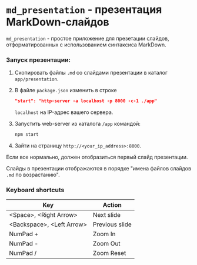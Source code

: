 # `md_presentation` - презентация MarkDown-слайдов

`md_presentation` - простое приложение для презетации слайдов, отформатированных с использованием
синтаксиса MarkDown.

### Запуск презентации:
1. Скопировать файлы `.md` со слайдами презентации в каталог `app/presentation`.
2. В файле `package.json` изменить в строке 
    ```json
    "start": "http-server -a localhost -p 8000 -c-1 ./app"
    ```
    `localhost` на IP-адрес вашего сервера.
3. Запустить web-server из каталога `/app` командой:

    ```bash
    npm start
    ```
4. Зайти на страницу `http://<your_ip_address>:8000`.

Если все нормально, должен отобразиться первый слайд презентации. 

Слайды в презентации отображаются в порядке "имена файлов слайдов `.md` по возрастанию".

### Keyboard shortcuts
Key | Action
--- | ---
&lt;Space>, &lt;Right Arrow> | Next slide
&lt;Backspace>, &lt;Left Arrow> | Previous slide
NumPad + | Zoom In
NumPad - | Zoom Out
NumPad / | Zoom Reset

